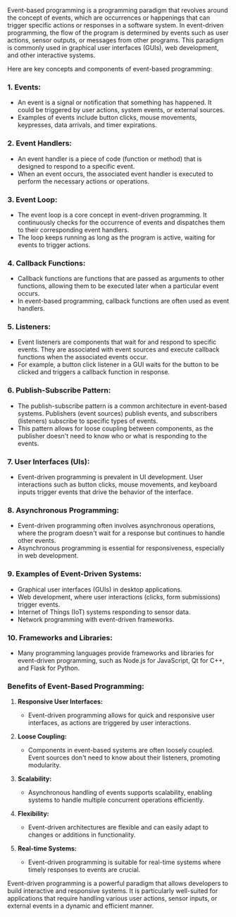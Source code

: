 Event-based programming is a programming paradigm that revolves around the concept of events, which are occurrences or happenings that can trigger specific actions or responses in a software system. In event-driven programming, the flow of the program is determined by events such as user actions, sensor outputs, or messages from other programs. This paradigm is commonly used in graphical user interfaces (GUIs), web development, and other interactive systems.

Here are key concepts and components of event-based programming:

### 1. **Events:**
   - An event is a signal or notification that something has happened. It could be triggered by user actions, system events, or external sources.
   - Examples of events include button clicks, mouse movements, keypresses, data arrivals, and timer expirations.

### 2. **Event Handlers:**
   - An event handler is a piece of code (function or method) that is designed to respond to a specific event.
   - When an event occurs, the associated event handler is executed to perform the necessary actions or operations.

### 3. **Event Loop:**
   - The event loop is a core concept in event-driven programming. It continuously checks for the occurrence of events and dispatches them to their corresponding event handlers.
   - The loop keeps running as long as the program is active, waiting for events to trigger actions.

### 4. **Callback Functions:**
   - Callback functions are functions that are passed as arguments to other functions, allowing them to be executed later when a particular event occurs.
   - In event-based programming, callback functions are often used as event handlers.

### 5. **Listeners:**
   - Event listeners are components that wait for and respond to specific events. They are associated with event sources and execute callback functions when the associated events occur.
   - For example, a button click listener in a GUI waits for the button to be clicked and triggers a callback function in response.

### 6. **Publish-Subscribe Pattern:**
   - The publish-subscribe pattern is a common architecture in event-based systems. Publishers (event sources) publish events, and subscribers (listeners) subscribe to specific types of events.
   - This pattern allows for loose coupling between components, as the publisher doesn't need to know who or what is responding to the events.

### 7. **User Interfaces (UIs):**
   - Event-driven programming is prevalent in UI development. User interactions such as button clicks, mouse movements, and keyboard inputs trigger events that drive the behavior of the interface.

### 8. **Asynchronous Programming:**
   - Event-driven programming often involves asynchronous operations, where the program doesn't wait for a response but continues to handle other events.
   - Asynchronous programming is essential for responsiveness, especially in web development.

### 9. **Examples of Event-Driven Systems:**
   - Graphical user interfaces (GUIs) in desktop applications.
   - Web development, where user interactions (clicks, form submissions) trigger events.
   - Internet of Things (IoT) systems responding to sensor data.
   - Network programming with event-driven frameworks.

### 10. **Frameworks and Libraries:**
   - Many programming languages provide frameworks and libraries for event-driven programming, such as Node.js for JavaScript, Qt for C++, and Flask for Python.

### Benefits of Event-Based Programming:

1. **Responsive User Interfaces:**
   - Event-driven programming allows for quick and responsive user interfaces, as actions are triggered by user interactions.

2. **Loose Coupling:**
   - Components in event-based systems are often loosely coupled. Event sources don't need to know about their listeners, promoting modularity.

3. **Scalability:**
   - Asynchronous handling of events supports scalability, enabling systems to handle multiple concurrent operations efficiently.

4. **Flexibility:**
   - Event-driven architectures are flexible and can easily adapt to changes or additions in functionality.

5. **Real-time Systems:**
   - Event-driven programming is suitable for real-time systems where timely responses to events are crucial.

Event-driven programming is a powerful paradigm that allows developers to build interactive and responsive systems. It is particularly well-suited for applications that require handling various user actions, sensor inputs, or external events in a dynamic and efficient manner.
